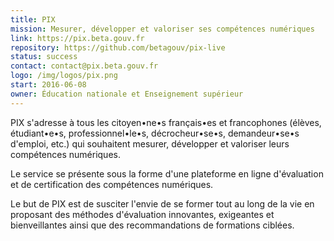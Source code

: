 ```yaml
---
title: PIX
mission: Mesurer, développer et valoriser ses compétences numériques
link: https://pix.beta.gouv.fr
repository: https://github.com/betagouv/pix-live
status: success
contact: contact@pix.beta.gouv.fr
logo: /img/logos/pix.png
start: 2016-06-08
owner: Éducation nationale et Enseignement supérieur
---
```


PIX s'adresse à tous les citoyen•ne•s français•es et francophones (élèves, étudiant•e•s, professionnel•le•s, décrocheur•se•s, demandeur•se•s d'emploi, etc.) qui souhaitent mesurer, développer et valoriser leurs compétences numériques.

Le service se présente sous la forme d'une plateforme en ligne d'évaluation et de certification des compétences numériques.

Le but de PIX est de susciter l'envie de se former tout au long de la vie en proposant des méthodes d'évaluation innovantes, exigeantes et bienveillantes ainsi que des recommandations de formations ciblées.
